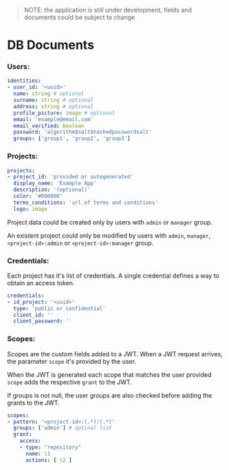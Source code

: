 > NOTE: the application is still under development, fields and documents could be subject to change
# DB Documents
### Users:
```yaml
identities:
- user_id: '<uuid>'
  name: string # optional
  surname: string # optional
  address: string # optional
  profile_picture: image # optional
  email: 'example@email.com'
  email_verified: boolean
  password: 'algorithm$salt$hashedpasswordsalt'
  groups: ['group1', 'group2', 'group3']
```

### Projects:
```yaml
projects:
- project_id: 'provided or autogenerated'
  display_name: 'Example App'
  description: '(optional)'
  color: '#000000'
  terms_conditions: 'url of terms and conditions'
  logo: image
```
Project data could be created only by users with `admin` or `manager` group.

An existent project could only be modified by users with `admin`, `manager`, `<project-id>:admin` or `<project-id>:manager` group.

### Credentials:
Each project has it's list of credentials. A single credential defines a
way to obtain an access token.

```yaml
credentials:
- id_project: '<uuid>'
  type: 'public or confidential'
  client_id: ''
  client_password: ''
```

### Scopes:
Scopes are the custom fields added to a JWT. When a JWT request arrives,
the parameter `scope` it's provided by the user.

When the JWT is generated each scope that matches the user provided `scope` adds
the respective `grant` to the JWT.

If groups is not null, the user groups are also checked before adding the grants to the
JWT.

```yaml
scopes:
- pattern: '<project-id>:(.*):(.*)'
  groups: ['admin'] # optinal list
  grant:
    access:
    - type: "repository"
      name: \1
      actions: [ \2 ]
```
